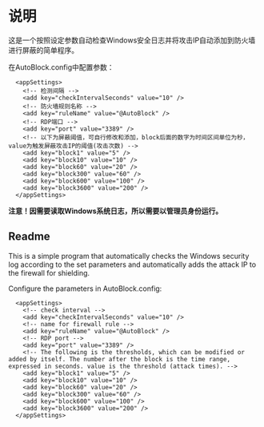 # 说明

这是一个按照设定参数自动检查Windows安全日志并将攻击IP自动添加到防火墙进行屏蔽的简单程序。

在AutoBlock.config中配置参数：

````
  <appSettings>
    <!-- 检测间隔 -->
    <add key="checkIntervalSeconds" value="10" />
    <!-- 防火墙规则名称 -->
    <add key="ruleName" value="@AutoBlock" />
    <!-- RDP端口 -->
    <add key="port" value="3389" />
    <!-- 以下为屏蔽阈值，可自行修改和添加，block后面的数字为时间区间单位为秒，value为触发屏蔽攻击IP的阈值(攻击次数) -->
    <add key="block1" value="5" />
    <add key="block10" value="10" />
    <add key="block60" value="20" />
    <add key="block300" value="60" />
    <add key="block600" value="100" />
    <add key="block3600" value="200" />
  </appSettings>
````

**注意！因需要读取Windows系统日志，所以需要以管理员身份运行。**

## Readme

This is a simple program that automatically checks the Windows security log according to the set parameters and automatically adds the attack IP to the firewall for shielding.

Configure the parameters in AutoBlock.config:

````
  <appSettings>
    <!-- check interval -->
    <add key="checkIntervalSeconds" value="10" />
    <!-- name for firewall rule -->
    <add key="ruleName" value="@AutoBlock" />
    <!-- RDP port -->
    <add key="port" value="3389" />
    <!-- The following is the thresholds, which can be modified or added by itself. The number after the block is the time range, expressed in seconds. value is the threshold (attack times). -->
    <add key="block1" value="5" />
    <add key="block10" value="10" />
    <add key="block60" value="20" />
    <add key="block300" value="60" />
    <add key="block600" value="100" />
    <add key="block3600" value="200" />
  </appSettings>
````

